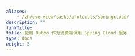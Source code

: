 ```yaml
---
aliases:
    - /zh/overview/tasks/protocols/springcloud/
description: ""
linkTitle:
title: 使用 Dubbo 作为消费端调用 Spring Cloud 服务
type: docs
weight: 3
---
```

